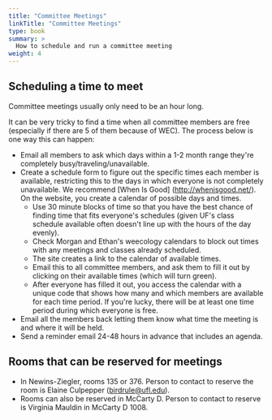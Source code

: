 ```yaml
---
title: "Committee Meetings"
linkTitle: "Committee Meetings"
type: book
summary: >
  How to schedule and run a committee meeting
weight: 4
---
```


## Scheduling a time to meet

Committee meetings usually only need to be an hour long. 

It can be very tricky to find a time when all committee members are free (especially if there are 5 of them because of WEC). The process below is one way this can happen: 

* Email all members to ask which days within a 1-2 month range they're completely busy/traveling/unavailable. 
* Create a schedule form to figure out the specific times each member is available, restricting this to the days in which everyone is not completely unavailable. We recommend [When Is Good] (http://whenisgood.net/). On the website, you create a calendar of possible days and times.
  * Use 30 minute blocks of time so that you have the best chance of finding time that fits everyone's schedules (given UF's class schedule available often doesn't line up with the hours of the day evenly).
  * Check Morgan and Ethan's weecology calendars to block out times with any meetings and classes already scheduled.
  * The site creates a link to the calendar of available times.
  * Email this to all committee members, and ask them to fill it out by clicking on their available times (which will turn green).
  * After everyone has filled it out, you access the calendar with a unique code that shows how many and which members are available for each time period. If you're lucky, there will be at least one time period during which everyone is free.
* Email all the members back letting them know what time the meeting is and where it will be held. 
* Send a reminder email 24-48 hours in advance that includes an agenda. 

## Rooms that can be reserved for meetings

* In Newins-Ziegler, rooms 135 or 376. Person to contact to reserve the room is Elaine Culpepper (birdrule@ufl.edu). 
* Rooms can also be reserved in McCarty D. Person to contact to reserve is Virginia Mauldin in McCarty D 1008. 
